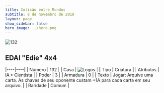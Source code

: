 ```yaml
---
title: Colisão entre Mundos
subtitle: 8 de novembro de 2019
layout: page
show_sidebar: false
hero_image: ../hero.png
---
```


![132](https://cdn.keyforgegame.com/media/card_front/pt/452_132_74P6R7X2XFVC_pt.png)

## EDAI "Edie" 4x4

|----|----|
| Número | 132 |
| Casa | ![Logos](https://archonarcana.com/images/thumb/c/ce/Logos.png/22px-Logos.png "Logos") |
| Tipo | Criatura |
| Atributos | IA • Cientista |
| Poder | 3 |
| Armadura | 0 |
| Texto | Jogar:  Arquive uma carta. As chaves de seu oponente custam +1A para cada carta em seu arquivo. |
| Raridade | Comum |
